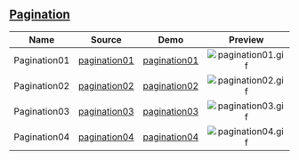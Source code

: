 ## [Pagination](https://github.com/ajycc20/easy-css-layout/tree/master/pagination)

|Name|Source|Demo|Preview|
|:---:|:---:|:---:|:---:|
|Pagination01|[pagination01](https://github.com/ajycc20/easy-css-layout/blob/master/pagination/pagination01.html)|[pagination01](https://ajycc20.github.io/easy-css-layout/pagination/pagination01.html)|![pagination01.gif](https://img2.ajycc20.xyz/images/2019/09/05/VKVBFJcmqZCshEUg.gif)|
|Pagination02|[pagination02](https://github.com/ajycc20/easy-css-layout/blob/master/pagination/pagination02.html)|[pagination02](https://ajycc20.github.io/easy-css-layout/pagination/pagination02.html)|![pagination02.gif](https://img2.ajycc20.xyz/images/2019/09/05/XikKjBvBMskncMeB.gif)|
|Pagination03|[pagination03](https://github.com/ajycc20/easy-css-layout/blob/master/pagination/pagination03.html)|[pagination03](https://ajycc20.github.io/easy-css-layout/pagination/pagination03.html)|![pagination03.gif](https://img2.ajycc20.xyz/images/2019/09/05/pavHHT8SvXYO1KqO.gif)|
|Pagination04|[pagination04](https://github.com/ajycc20/easy-css-layout/blob/master/pagination/pagination04.html)|[pagination04](https://ajycc20.github.io/easy-css-layout/pagination/pagination04.html)|![pagination04.gif](https://img2.ajycc20.xyz/images/2019/09/05/OjyzcDKdgwDOv8DN.gif)|
